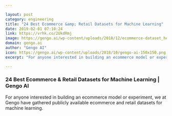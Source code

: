 ```yaml
---

layout: post
category: engineering
title: "24 Best Ecommerce &amp; Retail Datasets for Machine Learning"
date: 2019-02-01 07:10:24
link: https://vrhk.co/2UkdRmj
image: https://gengo.ai/wp-content/uploads/2018/12/ecommerce-dataset_hero.jpg
domain: gengo.ai
author: "Gengo AI"
icon: https://gengo.ai/wp-content/uploads/2018/10/gengo-ai-150x150.png
excerpt: "For anyone interested in building an ecommerce model or experiment, we at Gengo have gathered publicly available ecommerce and retail datasets for machine learning."

---
```


### 24 Best Ecommerce &amp; Retail Datasets for Machine Learning | Gengo AI

For anyone interested in building an ecommerce model or experiment, we at Gengo have gathered publicly available ecommerce and retail datasets for machine learning.